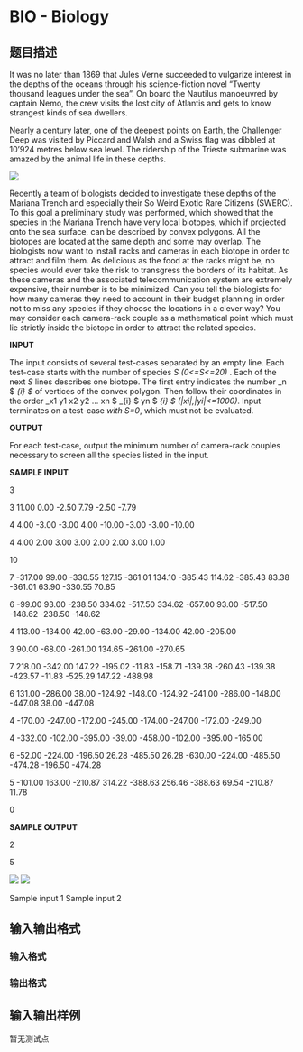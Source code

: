 # BIO - Biology

## 题目描述

It was no later than 1869 that Jules Verne succeeded to vulgarize interest in the depths of the oceans through his science-fiction novel “Twenty thousand leagues under the sea”. On board the Nautilus manoeuvred by captain Nemo, the crew visits the lost city of Atlantis and gets to know strangest kinds of sea dwellers.

Nearly a century later, one of the deepest points on Earth, the Challenger Deep was visited by Piccard and Walsh and a Swiss flag was dibbled at 10’924 metres below sea level. The ridership of the Trieste submarine was amazed by the animal life in these depths.

![](https://cdn.luogu.com.cn/upload/vjudge_pic/SP7490/3c76113ce4c4ded39c98cfc461c3db129dd98fcb.png)

Recently a team of biologists decided to investigate these depths of the Mariana Trench and especially their So Weird Exotic Rare Citizens (SWERC). To this goal a preliminary study was performed, which showed that the species in the Mariana Trench have very local biotopes, which if projected onto the sea surface, can be described by convex polygons. All the biotopes are located at the same depth and some may overlap. The biologists now want to install racks and cameras in each biotope in order to attract and film them. As delicious as the food at the racks might be, no species would ever take the risk to transgress the borders of its habitat. As these cameras and the associated telecommunication system are extremely expensive, their number is to be minimized. Can you tell the biologists for how many cameras they need to account in their budget planning in order not to miss any species if they choose the locations in a clever way? You may consider each camera-rack couple as a mathematical point which must lie strictly inside the biotope in order to attract the related species.

**INPUT**

The input consists of several test-cases separated by an empty line. Each test-case starts with the number of species _S (0<=S<=20)_ . Each of the next _S_ lines describes one biotope. The first entry indicates the number _n $ _{i} $_ of vertices of the convex polygon. Then follow their coordinates in the order _x1 y1 x2 y2 ... xn $ _{i} $ yn $ _{i} $_ _(|xi|,|yi|<=1000)_. Input terminates on a test-case _with S=0_, which must not be evaluated.

**OUTPUT**

For each test-case, output the minimum number of camera-rack couples necessary to screen all the species listed in the input.

**SAMPLE INPUT**

3

3 11.00 0.00 -2.50 7.79 -2.50 -7.79

4 4.00 -3.00 -3.00 4.00 -10.00 -3.00 -3.00 -10.00

4 4.00 2.00 3.00 3.00 2.00 2.00 3.00 1.00

10

7 -317.00 99.00 -330.55 127.15 -361.01 134.10 -385.43 114.62 -385.43 83.38 -361.01 63.90 -330.55 70.85

6 -99.00 93.00 -238.50 334.62 -517.50 334.62 -657.00 93.00 -517.50 -148.62 -238.50 -148.62

4 113.00 -134.00 42.00 -63.00 -29.00 -134.00 42.00 -205.00

3 90.00 -68.00 -261.00 134.65 -261.00 -270.65

7 218.00 -342.00 147.22 -195.02 -11.83 -158.71 -139.38 -260.43 -139.38 -423.57 -11.83 -525.29 147.22 -488.98

6 131.00 -286.00 38.00 -124.92 -148.00 -124.92 -241.00 -286.00 -148.00 -447.08 38.00 -447.08

4 -170.00 -247.00 -172.00 -245.00 -174.00 -247.00 -172.00 -249.00

4 -332.00 -102.00 -395.00 -39.00 -458.00 -102.00 -395.00 -165.00

6 -52.00 -224.00 -196.50 26.28 -485.50 26.28 -630.00 -224.00 -485.50 -474.28 -196.50 -474.28

5 -101.00 163.00 -210.87 314.22 -388.63 256.46 -388.63 69.54 -210.87 11.78

0

**SAMPLE OUTPUT**

2

5

![](https://cdn.luogu.com.cn/upload/vjudge_pic/SP7490/98ce3a037e22d868977ad643d0151a0ce5c7a253.png) ![](https://cdn.luogu.com.cn/upload/vjudge_pic/SP7490/d4df02b2f858692bdf6e12925697d096423e9222.png)

Sample input 1 Sample input 2

## 输入输出格式

### 输入格式

### 输出格式

## 输入输出样例

暂无测试点

